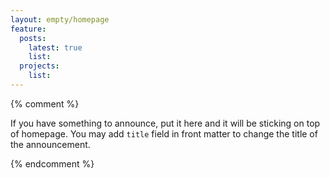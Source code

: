 ```yaml
---
layout: empty/homepage
feature:
  posts:
    latest: true
    list:
  projects:
    list:
---
```


{% comment %}

If you have something to announce, put it here and it will be sticking on top of homepage. You may add `title` field in front matter to change the title of the announcement.


{% endcomment %}
